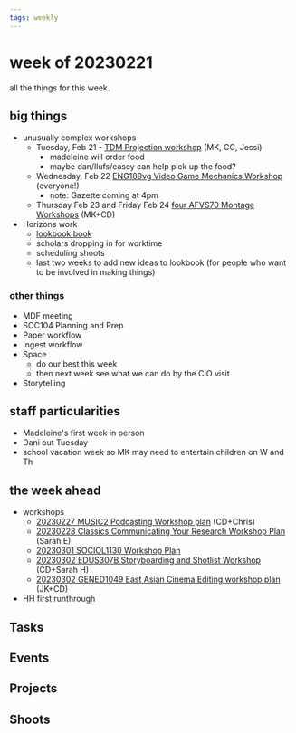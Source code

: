 ```yaml
---
tags: weekly
---
```


# week of 20230221

all the things for this week.

## big things

* unusually complex workshops
    * Tuesday, Feb 21 - [TDM Projection workshop](https://hackmd.io/QtGaVYwyROucEGwDTcCmgQ) (MK, CC, Jessi)
        * madeleine will order food
        * maybe dan/llufs/casey can help pick up the food?
    * Wednesday, Feb 22 [ENG189vg Video Game Mechanics Workshop](https://hackmd.io/@ll-22-23/rJW3ci5ai/%2F-uqNfV4pSvqFsbWp0bAs9g) (everyone!)
        * note: Gazette coming at 4pm
    * Thursday Feb 23 and Friday Feb 24 [four AFVS70 Montage Workshops](/bueHGBjPQuyymUy83U2Ncw) (MK+CD)
* Horizons work
    * [lookbook book](https://hackmd.io/@ll-22-23/rJIqhIF2o/%2FNNqoqIX3RR2Mi1CWI104Ag)
    * scholars dropping in for worktime
    * scheduling shoots
    * last two weeks to add new ideas to lookbook (for people who want to be involved in making things)

### other things

* MDF meeting
* SOC104 Planning and Prep
* Paper workflow
* Ingest workflow
* Space
    * do our best this week
    * then next week see what we can do by the CIO visit
* Storytelling


## staff particularities
* Madeleine's first week in person
* Dani out Tuesday
* school vacation week so MK may need to entertain children on W and Th

## the week ahead
* workshops
    * [20230227 MUSIC2 Podcasting Workshop plan](/3uZnKujMTVWkCSYRYXKobw) (CD+Chris)
    * [20230228 Classics Communicating Your Research Workshop Plan](/me4KfvngQHOP0Gy6JQYypQ) (Sarah E)
    * [20230301 SOCIOL1130 Workshop Plan](/2yxkk8QFQrCJimFN2fKo3Q)
    * [20230302 EDUS307B Storyboarding and Shotlist Workshop](/q2N166ORQh6oSh8GULRqug) (CD+Sarah H)
    * [20230302 GENED1049 East Asian Cinema Editing workshop plan](/CTvLhx0WQEi96AJSh_TaEw) (JK+CD)
* HH first runthrough

## Tasks

## Events

## Projects

## Shoots
